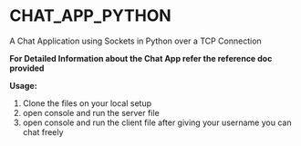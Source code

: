# CHAT_APP_PYTHON
A Chat Application using Sockets in Python over a TCP Connection

**For Detailed Information about the Chat App refer the reference doc provided**

**Usage:**
  1. Clone the files on your local setup
  2. open console and run the server file
  3. open console and run the client file after giving your username you can chat freely
